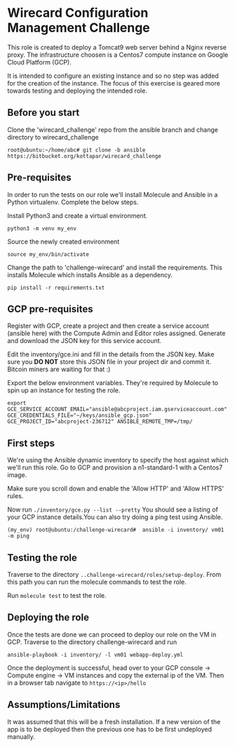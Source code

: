 # Wirecard Configuration Management Challenge

This role is created to deploy a Tomcat9 web server behind a Nginx reverse proxy. The infrastructure choosen is a Centos7 compute instance on Google Cloud Platform (GCP).

It is intended to configure an existing instance and so no step was added for the creation of the instance. The focus of this exercise is geared more towards testing and deploying the intended role.

Before you start
----------------

Clone the 'wirecard_challenge' repo from the ansible branch and change directory to wirecard_challenge

`root@ubuntu:~/home/abc# git clone -b ansible https://bitbucket.org/kottapar/wirecard_challenge`

Pre-requisites
--------------
In order to run the tests on our role we'll install Molecule and Ansible in a Python virtualenv. Complete the below steps.

Install Python3 and create a virtual environment.

`python3 -m venv my_env`

Source the newly created environment

`source my_env/bin/activate`

Change the path to 'challenge-wirecard' and install the requirements. This installs Molecule which installs Ansible as a dependency. 

`pip install -r requirements.txt`

GCP pre-requisites
------------------
Register with GCP, create a project and then create a service account (ansible here) with the Compute Admin and Editor roles assigned. 
Generate and download the JSON key for this service account.

Edit the inventory/gce.ini and fill in the details from the JSON key.
Make sure you **DO NOT** store this JSON file in your project dir and commit it. Bitcoin miners are waiting for that :)

Export the below environment variables. They're required by Molecule to spin up an instance for testing the role.

`export GCE_SERVICE_ACCOUNT_EMAIL="ansible@abcproject.iam.gserviceaccount.com" GCE_CREDENTIALS_FILE="~/keys/ansible_gcp.json" GCE_PROJECT_ID="abcproject-236712" ANSIBLE_REMOTE_TMP=/tmp/`

First steps
-----------
We're using the Ansible dynamic inventory to specify the host against which we'll run this role. Go to GCP and provision a n1-standard-1 with a Centos7 image.

Make sure you scroll down and enable the 'Allow HTTP' and 'Allow HTTPS' rules. 

Now run `./inventory/gce.py --list --pretty` You should see a listing of your GCP instance details.You can also try doing a ping test using Ansible.

`(my_env) root@ubuntu:/challenge-wirecard#  ansible -i inventory/ vm01 -m ping`

Testing the role
----------------
Traverse to the directory `..challenge-wirecard/roles/setup-deploy`. From this path you can run the molecule commands to test the role. 

Run `molecule test` to test the role. 

Deploying the role
------------------
Once the tests are done we can proceed to deploy our role on the VM in GCP. Traverse to the directory challenge-wirecard and run 

`ansible-playbook -i inventory/ -l vm01 webapp-deploy.yml`

Once the deployment is successful, head over to your GCP console -> Compute engine -> VM instances and copy the external ip of the VM. Then in a browser tab navigate to `https://<ip>/hello`

Assumptions/Limitations
-----------------------
It was assumed that this will be a fresh installation. If a new version of the app is to be deployed then the previous one has to be first undeployed manually.

